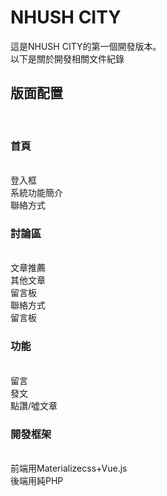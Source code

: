 # NHUSH CITY
這是NHUSH CITY的第一個開發版本。
<br>
以下是關於開發相關文件紀錄
<br>
<h2>版面配置</h2>
<br>
<h3>首頁</h3>
<br>
登入框
<br>
系統功能簡介
<br>
聯絡方式
<br>
<h3>討論區</h3>
<br>
文章推薦
<br>
其他文章
<br>
留言板
<br>
聯絡方式
<br>
留言板
<br>
<h3>功能</h3>
<br>
留言
<br>
發文
<br>
點讚/噓文章
<br>
<h3>開發框架</h3>
<br>
前端用Materializecss+Vue.js
<br>
後端用純PHP

